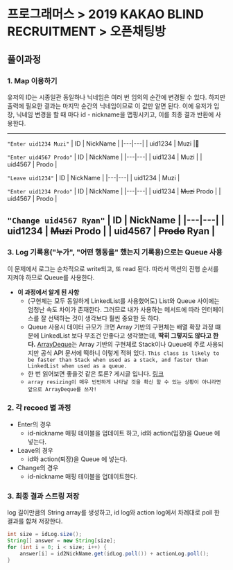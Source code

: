 # 프로그래머스 > 2019 KAKAO BLIND RECRUITMENT > 오픈채팅방

## 풀이과정

### 1. Map 이용하기

유저의 ID는 시종일관 동일하나 닉네임은 여러 번 임의의 순간에 변경될 수 있다.
하지만 출력에 필요한 결과는 마지막 순간의 닉네임이므로 이 값만 알면 된다.
이에 유저가 입장, 닉네임 변경을 할 때 마다 id - nickname을 맵핑시키고, 이를 최종 결과 반환에 사용한다.

---
`"Enter uid1234 Muzi"`
| ID | NickName |
|---|---|
| uid1234 | Muzi |

`"Enter uid4567 Prodo"`
| ID | NickName |
|---|---|
| uid1234 | Muzi |
| uid4567 | Prodo |

`"Leave uid1234"`
| ID | NickName |
|---|---|
| uid1234 | Muzi |

`"Enter uid1234 Prodo"`
| ID | NickName |
|---|---|
| uid1234 | ~~Muzi~~  Prodo |
| uid4567 | Prodo |

`"Change uid4567 Ryan"`
| ID | NickName |
|---|---|
| uid1234 | ~~Muzi~~  Prodo |
| uid4567 | ~~Prodo~~ Ryan |
---

### 3. Log 기록용("누가", "어떤 행동을" 했는지 기록용)으로는 Queue 사용

이 문제에서 로그는 순차적으로 write되고, 또 read 된다.
따라서 액션의 진행 순서를 지켜야 하므로 Queue를 사용한다.

* **이 과정에서 알게 된 사항**
  * (구현체는 모두 동일하게 LinkedList를 사용했어도) List와 Queue 사이에는 엄청난 속도 차이가 존재한다. 그러므로 내가 사용하는 메서드에 따라 인터페이스를 잘 선택하는 것이 생각보다 훨씬 중요한 듯 하다.
  * Queue 사용시 데이터 규모가 크면 Array 기반의 구현체는 배열 확장 과정 떄문에 LinkedList 보다 무조건 안좋다고 생각했는데, **딱히 그렇지도 않다고 한다.** [ArrayDeque](https://docs.oracle.com/javase/8/docs/api/)는 Array 기반의 구현체로 Stack이나 Queue에 주로 사용되지만 공식 API 문서에 떡하니 이렇게 적혀 있다. `This class is likely to be faster than Stack when used as a stack, and faster than LinkedList when used as a queue.`
  * 한 번 읽어보면 좋을것 같은 토론? 게시글 입니다. [링크](https://okky.kr/article/445763)
  * `array resizing이 매우 빈번하게 나타날 것을 확신 할 수 있는 상황이 아니라면 앞으로 ArrayDeque를 쓰자!`

### 2. 각 recoed 별 과정

* Enter의 경우
  * id-nickname 매핑 테이블을 업데이트 하고, id와 action(입장)을 Queue 에 넣는다.
* Leave의 경우
  * id와 action(퇴장)을 Queue 에 넣는다.
* Change의 경우
  * id-nickname 매핑 테이블을 업데이트한다.

### 3. 최종 결과 스트링 저장

log 길이만큼의 String array를 생성하고, id log와 action log에서 차례대로 poll 한 결과를 합쳐 저장한다.

```java
int size = idLog.size();
String[] answer = new String[size];
for (int i = 0; i < size; i++) {
    answer[i] = id2NickName.get(idLog.poll()) + actionLog.poll();
}
```
